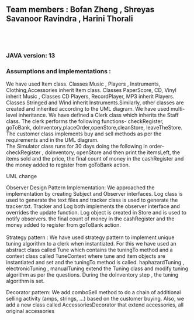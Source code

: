 <h2>Team members : Bofan Zheng , Shreyas Savanoor Ravindra , Harini Thorali<h2> <br>
<h3>JAVA version: 13</h3>
<h3> Assumptions and implementations :</h3>
We have used Item class. Classes Music , Players , Instruments, Clothing,Accessories
inherit Item class. Classes PaperScore, CD, Vinyl inherit Music , Classes CD Players,
RecordPlayer, MP3 inherit Players. Classes Stringed and Wind inherit Instruments.Similarly,
other classes are created and inherited according to the UML diagram. We have used multi-level inheritance.
We have defined a Clerk class which inherits the Staff class. The clerk performs the following functions- 
checkRegister, goToBank, doInventory,placeOrder,openStore,cleanStore, leaveTheStore. The customer class
implements buy and sell methods as per the requirements and in the UML diagram. 
<br>The Simulator class runs for 30 days
doing the following in order- checkRegister , doInventory, openStore and then print the itemsLeft, the items sold and the price, 
the final count of money in the cashRegister and the money added to register from goToBank action.

UML change

Observer Design Pattern Implementation: 
We approached the implementation by creating Subject and Observer interfaces. Log class is used to generate the text files and tracker class is used to generate the tracker.txt. Tracker and Log both implements the observer interface and overrides the update function. Log object is created in Store and is used to notify observers.
the final count of money in the cashRegister and the money added to register from goToBank action. <br><br>
Strategy pattern : 
We have used strategy pattern to implement unique tuning algorithm to a clerk when instantiated. For this we have used an abstract class called Tune which contains the tuningTo method and a context class called TuneContext where tune and item objects are instantiated and set and the tuningTo method is called. haphazardTuning , electronicTuning , manualTuning extend the Tuning class and modify tuning algorithm as per the questions. During the doInventory step , the tuning algorithm is set. <br>

Decorator pattern: We add comboSell method to do a chain of additional selling activity (amps, strings, ...) based on the customer buying. Also, we add a new class called AccessoriesDecorator that extend accessories, all original accessories

